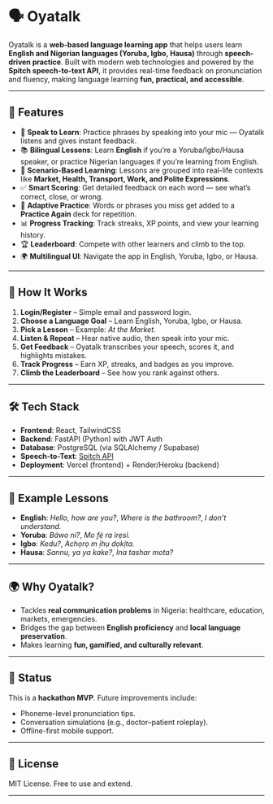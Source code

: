 
# 🗣️ Oyatalk

Oyatalk is a **web-based language learning app** that helps users learn **English and Nigerian languages (Yoruba, Igbo, Hausa)** through **speech-driven practice**. Built with modern web technologies and powered by the **Spitch speech-to-text API**, it provides real-time feedback on pronunciation and fluency, making language learning **fun, practical, and accessible**.

--- 

## 🚀 Features

* 🎤 **Speak to Learn**: Practice phrases by speaking into your mic — Oyatalk listens and gives instant feedback.
* 📚 **Bilingual Lessons**: Learn **English** if you’re a Yoruba/Igbo/Hausa speaker, or practice Nigerian languages if you’re learning from English.
* 🏪 **Scenario-Based Learning**: Lessons are grouped into real-life contexts like **Market, Health, Transport, Work, and Polite Expressions**.
* ✅ **Smart Scoring**: Get detailed feedback on each word — see what’s correct, close, or wrong.
* 🔄 **Adaptive Practice**: Words or phrases you miss get added to a **Practice Again** deck for repetition.
* 📊 **Progress Tracking**: Track streaks, XP points, and view your learning history.
* 🏆 **Leaderboard**: Compete with other learners and climb to the top.
* 🌍 **Multilingual UI**: Navigate the app in English, Yoruba, Igbo, or Hausa.

---

## 🧩 How It Works

1. **Login/Register** – Simple email and password login.
2. **Choose a Language Goal** – Learn English, Yoruba, Igbo, or Hausa.
3. **Pick a Lesson** – Example: *At the Market*.
4. **Listen & Repeat** – Hear native audio, then speak into your mic.
5. **Get Feedback** – Oyatalk transcribes your speech, scores it, and highlights mistakes.
6. **Track Progress** – Earn XP, streaks, and badges as you improve.
7. **Climb the Leaderboard** – See how you rank against others.

---

## 🛠️ Tech Stack

* **Frontend**: React, TailwindCSS
* **Backend**: FastAPI (Python) with JWT Auth
* **Database**: PostgreSQL (via SQLAlchemy / Supabase)
* **Speech-to-Text**: [Spitch API](https://spitch.app)
* **Deployment**: Vercel (frontend) + Render/Heroku (backend)

---

## 📖 Example Lessons

* **English**: *Hello, how are you?*, *Where is the bathroom?*, *I don’t understand.*
* **Yoruba**: *Báwo ni?*, *Mo fẹ́ ra ìrẹsì.*
* **Igbo**: *Kedu?*, *Achọrọ m ịhụ dọkịta.*
* **Hausa**: *Sannu, ya ya kake?*, *Ina tashar mota?*

---

## 🌍 Why Oyatalk?

* Tackles **real communication problems** in Nigeria: healthcare, education, markets, emergencies.
* Bridges the gap between **English proficiency** and **local language preservation**.
* Makes learning **fun, gamified, and culturally relevant**.


---

## 🚧 Status

This is a **hackathon MVP**. Future improvements include:

* Phoneme-level pronunciation tips.
* Conversation simulations (e.g., doctor–patient roleplay).
* Offline-first mobile support.

---

## 📜 License

MIT License. Free to use and extend.

---

